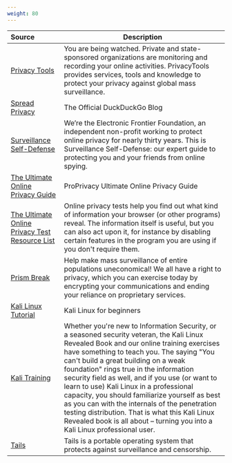 ```yaml
---
weight: 80
---
```


| Source | Description
:---|---
| [Privacy Tools](https://privacytools.io/) | You are being watched. Private and state-sponsored organizations are monitoring and recording your online activities. PrivacyTools provides services, tools and knowledge to protect your privacy against global mass surveillance.
| [Spread Privacy](https://spreadprivacy.com/) | The Official DuckDuckGo Blog
| [Surveillance Self-Defense](https://ssd.eff.org/) | We’re the Electronic Frontier Foundation, an independent non-profit working to protect online privacy for nearly thirty years. This is Surveillance Self-Defense: our expert guide to protecting you and your friends from online spying.
| [The Ultimate Online Privacy Guide](https://proprivacy.com/guides/the-ultimate-privacy-guide) | ProPrivacy Ultimate Online Privacy Guide
| [The Ultimate Online Privacy Test Resource List](https://www.ghacks.net/2015/12/28/the-ultimate-online-privacy-test-resource-list/) | Online privacy tests help you find out what kind of information your browser (or other programs) reveal. The information itself is useful, but you can also act upon it, for instance by disabling certain features in the program you are using if you don't require them.
| [Prism Break](https://prism-break.org/en/) | Help make mass surveillance of entire populations uneconomical! We all have a right to privacy, which you can exercise today by encrypting your communications and ending your reliance on proprietary services.
| [Kali Linux Tutorial](https://www.guru99.com/kali-linux-tutorial.html) | Kali Linux for beginners
| [Kali Training](https://kali.training/) | Whether you're new to Information Security, or a seasoned security veteran, the Kali Linux Revealed Book and our online training exercises have something to teach you. The saying "You can't build a great building on a weak foundation" rings true in the information security field as well, and if you use (or want to learn to use) Kali Linux in a professional capacity, you should familiarize yourself as best as you can with the internals of the penetration testing distribution. That is what this Kali Linux Revealed book is all about – turning you into a Kali Linux professional user.
| [Tails](https://tails.boum.org/) | Tails is a portable operating system that protects against surveillance and censorship.
